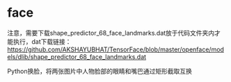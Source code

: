 # face
注意，需要下载shape_predictor_68_face_landmarks.dat放于代码文件夹内才能执行，dat下载链接：https://github.com/AKSHAYUBHAT/TensorFace/blob/master/openface/models/dlib/shape_predictor_68_face_landmarks.dat

Python换脸，将两张图片中人物脸部的眼睛和嘴巴通过矩形截取互换
